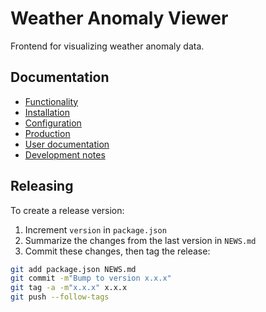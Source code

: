 # Weather Anomaly Viewer

Frontend for visualizing weather anomaly data.

## Documentation

- [Functionality](docs/functionality.md)
- [Installation](docs/installation.md)
- [Configuration](docs/configuration.md)
- [Production](docs/production.md)
- [User documentation](docs/user-doc.md)
- [Development notes](docs/dev-notes.md)

## Releasing

To create a release version:

1. Increment `version` in `package.json`
2. Summarize the changes from the last version in `NEWS.md`
3. Commit these changes, then tag the release:

```bash
git add package.json NEWS.md
git commit -m"Bump to version x.x.x"
git tag -a -m"x.x.x" x.x.x
git push --follow-tags
```
